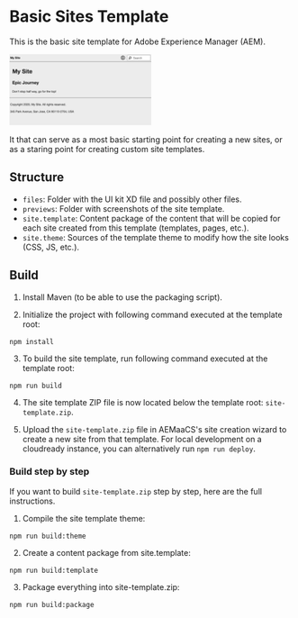 # Basic Sites Template

This is the basic site template for Adobe Experience Manager (AEM).

<img src="previews/site.png?raw=true" alt="Basic site preview" width="50%">

It that can serve as a most basic starting point for creating a new sites, or as a staring point for creating custom site templates.

## Structure

* `files`: Folder with the UI kit XD file and possibly other files.
* `previews`: Folder with screenshots of the site template.
* `site.template`: Content package of the content that will be copied for each site created from this template (templates, pages, etc.).
* `site.theme`: Sources of the template theme to modify how the site looks (CSS, JS, etc.).

## Build

1. Install Maven (to be able to use the packaging script).

2. Initialize the project with following command executed at the template root:

```
npm install
```

3. To build the site template, run following command executed at the template root:

```
npm run build
```

4. The site template ZIP file is now located below the template root: `site-template.zip`.

5. Upload the `site-template.zip` file in AEMaaCS's site creation wizard to create a new site from that template. For local development on a cloudready instance, you can alternatively run `npm run deploy`.

### Build step by step

If you want to build `site-template.zip` step by step, here are the full instructions.

1. Compile the site template theme:

```
npm run build:theme
```

2. Create a content package from site.template:

```
npm run build:template
```

3. Package everything into site-template.zip:

```
npm run build:package
```
